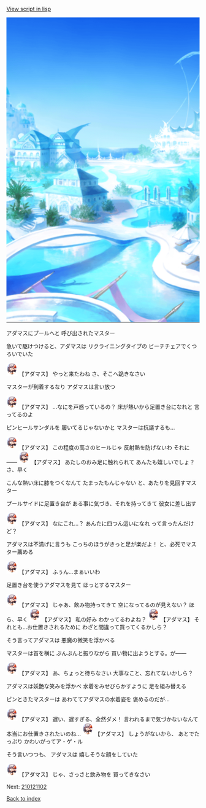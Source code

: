 [View script in lisp](../scripts/210121101.txt)

![sea_resort_day.png](../images/backgrounds/sea_resort_day.png)

アダマスにプールへと
呼び出されたマスター

急いで駆けつけると、アダマスは
リクライニングタイプの
ビーチチェアでくつろいでいた

<img src="../images/units/2101211.png" alt="2101211.png" height="34"/>
【アダマス】
やっと来たわね
さ、そこへ跪きなさい

マスターが到着するなり
アダマスは言い放つ

<img src="../images/units/2101211.png" alt="2101211.png" height="34"/>
【アダマス】
…なにを戸惑っているの？
床が熱いから足置き台になれと
言ってるのよ

ピンヒールサンダルを
履いてるじゃないかと
マスターは抗議するも…

<img src="../images/units/2101211.png" alt="2101211.png" height="34"/>
【アダマス】
この程度の高さのヒールじゃ
反射熱を防げないわ
それに――

<img src="../images/units/2101211.png" alt="2101211.png" height="34"/>
【アダマス】
あたしのおみ足に触れられて
あんたも嬉しいでしょ？
さ、早く

こんな熱い床に膝をつくなんて
たまったもんじゃない
と、あたりを見回すマスター

プールサイドに足置き台が
ある事に気づき、それを持ってきて
彼女に差し出す

<img src="../images/units/2101211.png" alt="2101211.png" height="34"/>
【アダマス】
なにこれ…？
あんたに四つん這いになれ
って言ったんだけど？

アダマスは不満げに言うも
こっちのほうがきっと足が楽だよ！
と、必死でマスター薦める

<img src="../images/units/2101211.png" alt="2101211.png" height="34"/>
【アダマス】
ふぅん…まぁいいわ

足置き台を使うアダマスを見て
ほっとするマスター

<img src="../images/units/2101211.png" alt="2101211.png" height="34"/>
【アダマス】
じゃあ、飲み物持ってきて
空になってるのが見えない？
ほら、早く

<img src="../images/units/2101211.png" alt="2101211.png" height="34"/>
【アダマス】
私の好み
わかってるわよね？

<img src="../images/units/2101211.png" alt="2101211.png" height="34"/>
【アダマス】
それとも…お仕置きされるために
わざと間違って買ってくるかしら？

そう言ってアダマスは
悪魔の微笑を浮かべる

マスターは首を横に
ぶんぶんと振りながら
買い物に出ようとする。が――

<img src="../images/units/2101211.png" alt="2101211.png" height="34"/>
【アダマス】
あ、ちょっと待ちなさい
大事なこと、忘れてないかしら？

アダマスは妖艶な笑みを浮かべ
水着をみせびらかすように
足を組み替える

ピンときたマスターは
あわててアダマスの水着姿を
褒めるのだが…

<img src="../images/units/2101211.png" alt="2101211.png" height="34"/>
【アダマス】
遅い、遅すぎる、全然ダメ！
言われるまで気づかないなんて
本当にお仕置きされたいのね…

<img src="../images/units/2101211.png" alt="2101211.png" height="34"/>
【アダマス】
しょうがないから、
あとでたっぷり
かわいがってア・ゲ・ル

そう言いつつも、
アダマスは
嬉しそうな顔をしていた

<img src="../images/units/2101211.png" alt="2101211.png" height="34"/>
【アダマス】
じゃ、さっさと飲み物を
買ってきなさい


Next: [210121102](210121102.md)

[Back to index](index.md)
